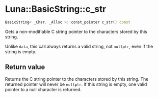 # Luna::BasicString::c_str

```c++
BasicString< _Char, _Alloc >::const_pointer c_str() const
```

Gets a non-modifiable C string pointer to the characters stored by this string. 

Unlike `data`, this call always returns a valid string, not `nullptr`, even if the string is empty.

## Return value
Returns the C string pointer to the characters stored by this string. The returned pointer will never be `nullptr`. If this string is empty, one valid pointer to a null character is returned. 

